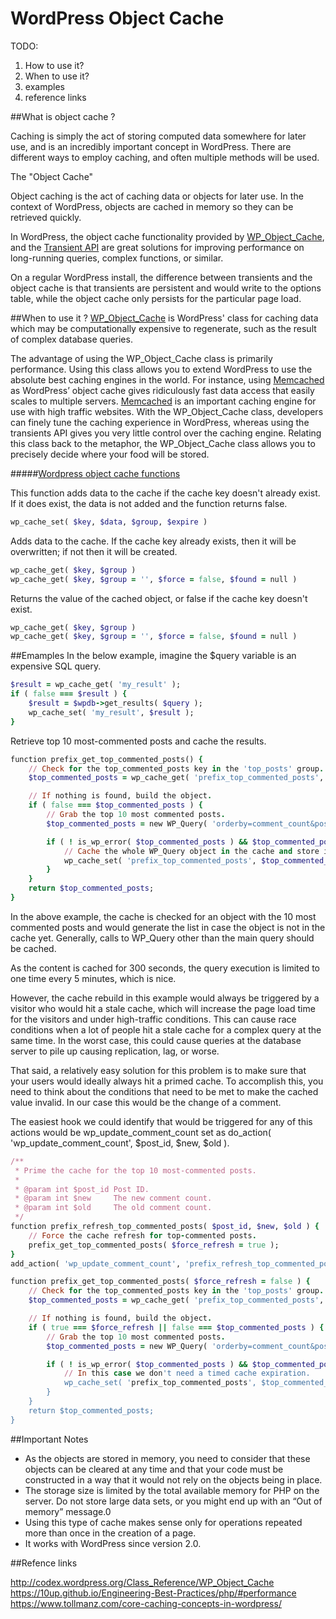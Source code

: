 # WordPress Object Cache

TODO:
1. How to use it?
2. When to use it?
3. examples
4. reference links

##What is object cache ?

Caching is simply the act of storing computed data somewhere for later use, and is an incredibly important concept in WordPress. There are different ways to employ caching, and often multiple methods will be used.

The "Object Cache"

Object caching is the act of caching data or objects for later use. In the context of WordPress, objects are cached in memory so they can be retrieved quickly.

In WordPress, the object cache functionality provided by [WP_Object_Cache](http://codex.wordpress.org/Class_Reference/WP_Object_Cache), and the [Transient API](http://codex.wordpress.org/Transients_API) are great solutions for improving performance on long-running queries, complex functions, or similar.

On a regular WordPress install, the difference between transients and the object cache is that transients are persistent and would write to the options table, while the object cache only persists for the particular page load.


##When to use it ?
[WP_Object_Cache](http://codex.worhttp://memcached.org/dpress.org/Class_Reference/WP_Object_Cache) is WordPress' class for caching data which may be computationally expensive to regenerate, such as the result of complex database queries.

The advantage of using the WP_Object_Cache class is primarily performance. Using this class allows you to extend WordPress to use the absolute best caching engines in the world. For instance, using [Memcached](http://memcached.org/) as WordPress’ object cache gives ridiculously fast data access that easily scales to multiple servers. [Memcached](http://memcached.org/) is an important caching engine for use with high traffic websites. With the WP_Object_Cache class, developers can finely tune the caching experience in WordPress, whereas using the transients API gives you very little control over the caching engine. Relating this class back to the metaphor, the WP_Object_Cache class allows you to precisely decide where your food will be stored.


#####[Wordpress object cache functions](http://codex.wordpress.org/Class_Reference/WP_Object_Cache#wp_cache_functions)

This function adds data to the cache if the cache key doesn't already exist. If it does exist, the data is not added and the function returns false.

````ruby
wp_cache_set( $key, $data, $group, $expire )
````

Adds data to the cache. If the cache key already exists, then it will be overwritten; if not then it will be created.

````ruby
wp_cache_get( $key, $group )
wp_cache_get( $key, $group = '', $force = false, $found = null )
````

Returns the value of the cached object, or false if the cache key doesn't exist.

````ruby
wp_cache_get( $key, $group )
wp_cache_get( $key, $group = '', $force = false, $found = null )
````


##Emamples
In the below example, imagine the $query variable is an expensive SQL query.

````ruby
$result = wp_cache_get( 'my_result' );
if ( false === $result ) {
	$result = $wpdb->get_results( $query );
	wp_cache_set( 'my_result', $result );
}
````

Retrieve top 10 most-commented posts and cache the results.
````ruby
function prefix_get_top_commented_posts() {
    // Check for the top_commented_posts key in the 'top_posts' group.
    $top_commented_posts = wp_cache_get( 'prefix_top_commented_posts', 'top_posts' );

    // If nothing is found, build the object.
    if ( false === $top_commented_posts ) {
        // Grab the top 10 most commented posts.
        $top_commented_posts = new WP_Query( 'orderby=comment_count&posts_per_page=10' );

        if ( ! is_wp_error( $top_commented_posts ) && $top_commented_posts->have_posts() ) {
            // Cache the whole WP_Query object in the cache and store it for 5 minutes (300 secs).
            wp_cache_set( 'prefix_top_commented_posts', $top_commented_posts, 'top_posts', 5 * MINUTE_IN_SECONDS )
        }
    }
    return $top_commented_posts;
}
````
In the above example, the cache is checked for an object with the 10 most commented posts and would generate the list in case the object is not in the cache yet. Generally, calls to WP_Query other than the main query should be cached.

As the content is cached for 300 seconds, the query execution is limited to one time every 5 minutes, which is nice.

However, the cache rebuild in this example would always be triggered by a visitor who would hit a stale cache, which will increase the page load time for the visitors and under high-traffic conditions. This can cause race conditions when a lot of people hit a stale cache for a complex query at the same time. In the worst case, this could cause queries at the database server to pile up causing replication, lag, or worse.

That said, a relatively easy solution for this problem is to make sure that your users would ideally always hit a primed cache. To accomplish this, you need to think about the conditions that need to be met to make the cached value invalid. In our case this would be the change of a comment.

The easiest hook we could identify that would be triggered for any of this actions would be wp_update_comment_count set as do_action( 'wp_update_comment_count', $post_id, $new, $old ).

````ruby
/**
 * Prime the cache for the top 10 most-commented posts.
 *
 * @param int $post_id Post ID.
 * @param int $new     The new comment count.
 * @param int $old     The old comment count.
 */
function prefix_refresh_top_commented_posts( $post_id, $new, $old ) {
    // Force the cache refresh for top-commented posts.
    prefix_get_top_commented_posts( $force_refresh = true );
}
add_action( 'wp_update_comment_count', 'prefix_refresh_top_commented_posts', 10, 3 );

function prefix_get_top_commented_posts( $force_refresh = false ) {
    // Check for the top_commented_posts key in the 'top_posts' group.
    $top_commented_posts = wp_cache_get( 'prefix_top_commented_posts', 'top_posts' );

    // If nothing is found, build the object.
    if ( true === $force_refresh || false === $top_commented_posts ) {
        // Grab the top 10 most commented posts.
        $top_commented_posts = new WP_Query( 'orderby=comment_count&posts_per_page=10' );

        if ( ! is_wp_error( $top_commented_posts ) && $top_commented_posts->have_posts() ) {
            // In this case we don't need a timed cache expiration.
            wp_cache_set( 'prefix_top_commented_posts', $top_commented_posts, 'top_posts' )
        }
    }
    return $top_commented_posts;
}
````

##Important Notes
- As the objects are stored in memory, you need to consider that these objects can be cleared at any time and that your code must be constructed in a way that it would not rely on the objects being in place.
- The storage size is limited by the total available memory for PHP on the server. Do not store large data sets, or you might end up with an “Out of memory” message.0
- Using this type of cache makes sense only for operations repeated more than once in the creation of a page.
- It works with WordPress since version 2.0.

##Refence links

http://codex.wordpress.org/Class_Reference/WP_Object_Cache
https://10up.github.io/Engineering-Best-Practices/php/#performance
https://www.tollmanz.com/core-caching-concepts-in-wordpress/
